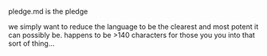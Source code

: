 pledge.md is the pledge

we simply want to reduce the language to be the clearest and most potent it can possibly be. happens to be >140 characters for those you you into that sort of thing...
